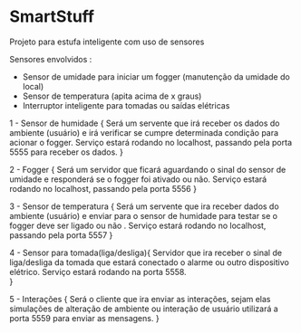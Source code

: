 # SmartStuff
Projeto para estufa inteligente com uso de sensores

Sensores envolvidos :
  * Sensor de umidade para iniciar um fogger (manutenção da umidade do local)
  * Sensor de temperatura (apita acima de x graus)  
  * Interruptor inteligente para tomadas ou saídas elétricas

1 - Sensor de humidade {
  Será um servente que irá receber os dados do ambiente (usuário) e irá verificar se cumpre determinada condição para acionar o fogger.
  Serviço estará rodando no localhost, passando pela porta 5555 para receber os dados.
  }

2 - Fogger {
  Será um servidor que ficará aguardando o sinal do sensor de umidade e responderá se o fogger foi ativado ou não.
  Serviço estará rodando no localhost, passando pela porta 5556
  }

3 - Sensor de temperatura {
  Será um servente que ira receber dados do ambiente (usuário) e enviar para o sensor de humidade para testar se o fogger deve ser ligado ou não .
  Serviço estará rodando no localhost, passando pela porta 5557
}

4 - Sensor para tomada(liga/desliga){
  Servidor que ira receber o sinal de liga/desliga da tomada que estará conectado o alarme ou outro dispositivo elétrico.
  Serviço estará rodando na porta 5558.  
}


5 - Interações {
  Será o cliente que ira enviar as interações, sejam elas simulações de alteração de ambiente ou interação de usuário
  utilizará a porta 5559 para enviar as mensagens.
}
